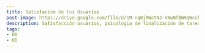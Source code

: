 ```yaml
---
title: Satisfación de los Usuarios
post-image: https://drive.google.com/file/d/1M-nq0jRWctNJ-VNwNfBW9qWcchaIikOB/view?usp=sharing
description: Satisfacción usuarios, psicologia de finalización de tareas
tags:
- UX
- UI
---
```


